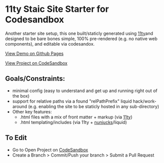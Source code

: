 # 11ty Staic Site Starter for Codesandbox
Another starter site setup, this one built/staticly generated using [11ty](https://www.11ty.dev/)and designed to be bare bones simple, 100% pre-rendered (e.g. no native web components), and editable via codesandox.

[View Demo on Github Pages](https://kccnma.github.io/11ty-starter-codesandbox/dist/)

[View Project on CodeSandbox](https://codesandbox.io/p/github/kccnma/11ty-starter-codesandbox/)


## Goals/Constraints:
* minimal config (easy to understand and get up and running right out of the box)
* support for relative paths via a found "relPathPrefix" liquid hack/work-around (e.g. enabling the site to be staticly hosted in any sub-directory)
* Other key features:
    * .html files with a mix of front matter + markup (via [11ty](https://www.11ty.dev/))
    * .html templating/includes (via 11ty + [nunjucks](https://mozilla.github.io/nunjucks/)/liquid)
    
## To Edit
- Go to Open Project on [CodeSandbox](https://codesandbox.io/p/github/kccnma/11ty-starter-codesandbox/)
- Create a Branch > Commit/Push your branch > Submit a Pull Request

